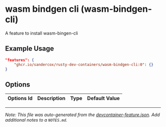
# wasm bindgen cli (wasm-bindgen-cli)

A feature to install wasm-bingen-cli

## Example Usage

```json
"features": {
    "ghcr.io/sandercox/rusty-dev-containers/wasm-bindgen-cli:0": {}
}
```

## Options

| Options Id | Description | Type | Default Value |
|-----|-----|-----|-----|




---

_Note: This file was auto-generated from the [devcontainer-feature.json](https://github.com/sandercox/rusty-dev-containers/blob/main/src/wasm-bindgen-cli/devcontainer-feature.json).  Add additional notes to a `NOTES.md`._
